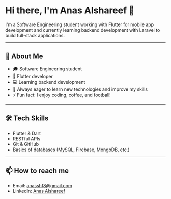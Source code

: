 
# Hi there, I'm Anas Alshareef 👋

I'm a Software Engineering student working with Flutter for mobile app development and currently learning backend development with Laravel to build full-stack applications.

---

## 🚀 About Me

- 🎓 Software Engineering student  
- 📱 Flutter developer  
- 💻 Learning backend development   
- 🌱 Always eager to learn new technologies and improve my skills  
- ⚡ Fun fact: I enjoy coding, coffee, and football!  

---

## 🛠️ Tech Skills

- Flutter & Dart  
- RESTful APIs  
- Git & GitHub  
- Basics of databases (MySQL, Firebase, MongoDB, etc.)  

---

## 📫 How to reach me

- Email: anasshf8@gmail.com  
- LinkedIn: [Anas Alshareef](https://www.linkedin.com/in/anas-alshareef-984a94305/)  
